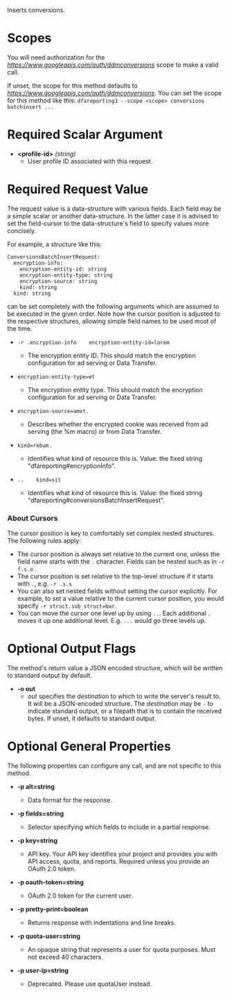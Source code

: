 Inserts conversions.
# Scopes

You will need authorization for the *https://www.googleapis.com/auth/ddmconversions* scope to make a valid call.

If unset, the scope for this method defaults to *https://www.googleapis.com/auth/ddmconversions*.
You can set the scope for this method like this: `dfareporting3 --scope <scope> conversions batchinsert ...`
# Required Scalar Argument
* **&lt;profile-id&gt;** *(string)*
    - User profile ID associated with this request.
# Required Request Value

The request value is a data-structure with various fields. Each field may be a simple scalar or another data-structure.
In the latter case it is advised to set the field-cursor to the data-structure's field to specify values more concisely.

For example, a structure like this:
```
ConversionsBatchInsertRequest:
  encryption-info:
    encryption-entity-id: string
    encryption-entity-type: string
    encryption-source: string
    kind: string
  kind: string

```

can be set completely with the following arguments which are assumed to be executed in the given order. Note how the cursor position is adjusted to the respective structures, allowing simple field names to be used most of the time.

* `-r .encryption-info    encryption-entity-id=lorem`
    - The encryption entity ID. This should match the encryption configuration for ad serving or Data Transfer.
* `encryption-entity-type=et`
    - The encryption entity type. This should match the encryption configuration for ad serving or Data Transfer.
* `encryption-source=amet.`
    - Describes whether the encrypted cookie was received from ad serving (the %m macro) or from Data Transfer.
* `kind=rebum.`
    - Identifies what kind of resource this is. Value: the fixed string &#34;dfareporting#encryptionInfo&#34;.

* `..    kind=sit`
    - Identifies what kind of resource this is. Value: the fixed string &#34;dfareporting#conversionsBatchInsertRequest&#34;.


### About Cursors

The cursor position is key to comfortably set complex nested structures. The following rules apply:

* The cursor position is always set relative to the current one, unless the field name starts with the `.` character. Fields can be nested such as in `-r f.s.o` .
* The cursor position is set relative to the top-level structure if it starts with `.`, e.g. `-r .s.s`
* You can also set nested fields without setting the cursor explicitly. For example, to set a value relative to the current cursor position, you would specify `-r struct.sub_struct=bar`.
* You can move the cursor one level up by using `..`. Each additional `.` moves it up one additional level. E.g. `...` would go three levels up.


# Optional Output Flags

The method's return value a JSON encoded structure, which will be written to standard output by default.

* **-o out**
    - *out* specifies the *destination* to which to write the server's result to.
      It will be a JSON-encoded structure.
      The *destination* may be `-` to indicate standard output, or a filepath that is to contain the received bytes.
      If unset, it defaults to standard output.
# Optional General Properties

The following properties can configure any call, and are not specific to this method.

* **-p alt=string**
    - Data format for the response.

* **-p fields=string**
    - Selector specifying which fields to include in a partial response.

* **-p key=string**
    - API key. Your API key identifies your project and provides you with API access, quota, and reports. Required unless you provide an OAuth 2.0 token.

* **-p oauth-token=string**
    - OAuth 2.0 token for the current user.

* **-p pretty-print=boolean**
    - Returns response with indentations and line breaks.

* **-p quota-user=string**
    - An opaque string that represents a user for quota purposes. Must not exceed 40 characters.

* **-p user-ip=string**
    - Deprecated. Please use quotaUser instead.

